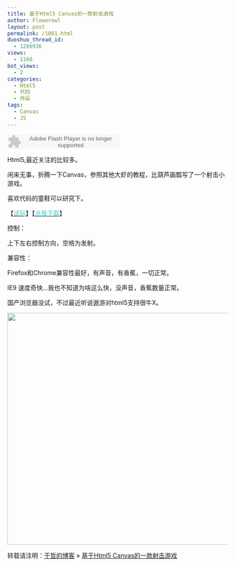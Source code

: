 ```yaml
---
title: 基于Html5 Canvas的一款射击游戏
author: Flowerowl
layout: post
permalink: /1081.html
duoshuo_thread_id:
  - 1266936
views:
  - 1160
bot_views:
  - 2
categories:
  - Html5
  - 代码
  - 作品
tags:
  - Canvas
  - JS
---
```

<embed src="http://www.xiami.com/widget/0_3561910/singlePlayer.swf" type="application/x-shockwave-flash" width="257" height="33" wmode="transparent">
</embed>

Html5,最近关注的比较多。

闲来无事，折腾一下Canvas，参照其他大虾的教程，比葫芦画瓢写了一个射击小游戏。

喜欢代码的童鞋可以研究下。

【<span style="color: #33cccc;"><a href="http://lazynight.me/z/html5-shooting/demo.html" target="_blank"><span style="color: #33cccc;">试玩</span></a></span>】【<span style="color: #33cccc;"><a href="http://down.qiannao.com/space/file/flowerowl/-4e0a-4f20-5206-4eab/html5_-5c04-51fb-5c0f-6e38-620f.rar/.page" target="_blank"><span style="color: #33cccc;">点我下载</span></a></span>】

控制：

上下左右控制方向，空格为发射。

兼容性：

Firefox和Chrome兼容性最好，有声音，有香蕉，一切正常。

IE9 速度奇快&#8230;我也不知道为啥这么快，没声音，香蕉数量正常。

国产浏览器没试，不过最近听说遨游对html5支持很牛X。

[<img class="aligncenter size-large wp-image-1082" title="Lazynight | 夜阑" src="http://lazynight.me/wp-content/uploads/2011/12/13-1024x529.jpg" alt="" width="1024" height="529" />][1]

转载请注明：[于哲的博客][2] &raquo; [基于Html5 Canvas的一款射击游戏][3]

 [1]: http://lazynight.me/wp-content/uploads/2011/12/13.jpg
 [2]: http://lazynight.me
 [3]: http://lazynight.me/1081.html